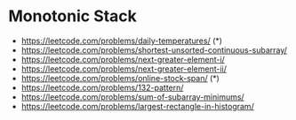 # Monotonic Stack

- https://leetcode.com/problems/daily-temperatures/ (\*)
- https://leetcode.com/problems/shortest-unsorted-continuous-subarray/
- https://leetcode.com/problems/next-greater-element-i/
- https://leetcode.com/problems/next-greater-element-ii/
- https://leetcode.com/problems/online-stock-span/ (\*)
- https://leetcode.com/problems/132-pattern/
- https://leetcode.com/problems/sum-of-subarray-minimums/
- https://leetcode.com/problems/largest-rectangle-in-histogram/
